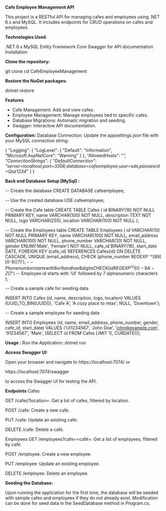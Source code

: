 
**Cafe Employee Management API**

This project is a RESTful API for managing cafes and employees using .NET 6.x and MySQL. It includes endpoints for CRUD operations on cafes and employees.

**Technologies Used**:

.NET 6.x
MySQL
Entity Framework Core
Swagger for API documentation
Installation

**Clone the repository:**

git clone <repository-url>
cd CafeEmployeeManagement


**Restore the NuGet packages:**

dotnet restore

**Features**

- Cafe Management: Add and view cafes.
- Employee Management: Manage employees tied to specific cafes.
- Database Migrations: Automatic migration and seeding.
- Swagger: Interactive API documentation.


**Configuration:**
Database Connection: Update the appsettings.json file with your MySQL connection string:

{
  "Logging": {
    "LogLevel": {
      "Default": "Information",
      "Microsoft.AspNetCore": "Warning"
    }
  },
  "AllowedHosts": "*",
  "ConnectionStrings": {
    "DefaultConnection": "server=localhost;port=3306;database=cafeemployee;user=sds;password=Qaz1234*"
  }
}



**Back end Database Setup [MySql] :**

-- Create the database
CREATE DATABASE cafeemployee;

-- Use the created database
USE cafeemployee;

-- Create the Cafe table
CREATE TABLE Cafes (
    id BINARY(16) NOT NULL PRIMARY KEY,
    name VARCHAR(100) NOT NULL,
    description TEXT NOT NULL,
    logo VARCHAR(255),
    location VARCHAR(100) NOT NULL
);

-- Create the Employees table
CREATE TABLE Employees (
    id VARCHAR(10) NOT NULL PRIMARY KEY,
    name VARCHAR(100) NOT NULL,
    email_address VARCHAR(100) NOT NULL,
    phone_number VARCHAR(10) NOT NULL,
    gender ENUM('Male', 'Female') NOT NULL,
    cafe_id BINARY(16),
    start_date DATE,
    FOREIGN KEY (cafe_id) REFERENCES Cafes(id) ON DELETE CASCADE,
    UNIQUE (email_address),
    CHECK (phone_number REGEXP '^[89][0-9]{7}$'),  -- Phone number starts with 8 or 9 and has 8 digits
    CHECK (id REGEXP '^UI[0-9A-Z]{7}$')          -- Employee id starts with 'UI' followed by 7 alphanumeric characters
);


--  Create a sample cafe for seeding data 

INSERT INTO Cafes (id, name, description, logo, location) 
VALUES (UUID_TO_BIN(UUID()), 'Cafe A', 'A cozy place to relax', NULL, 'Downtown');

--  Create a sample employee for seeding data


INSERT INTO Employees (id, name, email_address, phone_number, gender, cafe_id, start_date) 
VALUES ('UI1234567', 'John Doe', 'john@example.com', '91234567', 'Male', (SELECT id FROM Cafes LIMIT 1), CURDATE());

**Usage :**
Run the Application:
dotnet run

**Access Swagger UI:**

Open your browser and navigate to https://localhost:7074/   or  

https://localhost:7074/swagger 

to access the Swagger UI for testing the API.



**Endpoints**
Cafes

GET /cafes?location=<location>: Get a list of cafes, filtered by location.

POST /cafe: Create a new cafe.

PUT /cafe: Update an existing cafe.

DELETE /cafe: Delete a cafe.

Employees
GET /employees?cafe=<café>: Get a list of employees, filtered by cafe.

POST /employee: Create a new employee.

PUT /employee: Update an existing employee.

DELETE /employee: Delete an employee.

**Seeding the Database:**

Upon running the application for the first time, the database will be seeded with sample cafes and employees if they do not already exist. Modification can be done for seed data in the SeedDatabase method in Program.cs.

